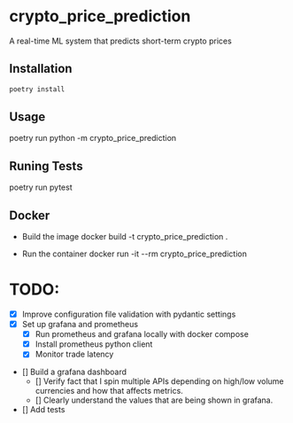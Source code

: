 # crypto_price_prediction

A real-time ML system that predicts short-term crypto prices

## Installation

```sh
poetry install
```

## Usage
poetry run python -m crypto_price_prediction

## Runing Tests
poetry run pytest

## Docker
- Build the image
docker build -t crypto_price_prediction .

- Run the container
docker run -it --rm crypto_price_prediction


# TODO:
- [x] Improve configuration file validation with pydantic settings
- [x] Set up grafana and prometheus
    - [x] Run prometheus and grafana locally with docker compose
    - [x] Install prometheus python client
    - [x] Monitor trade latency
- [] Build a grafana dashboard
    - [] Verify fact that I spin multiple APIs depending on high/low volume currencies and
    how that affects metrics.
    - [] Clearly understand the values that are being shown in grafana.
- [] Add tests
